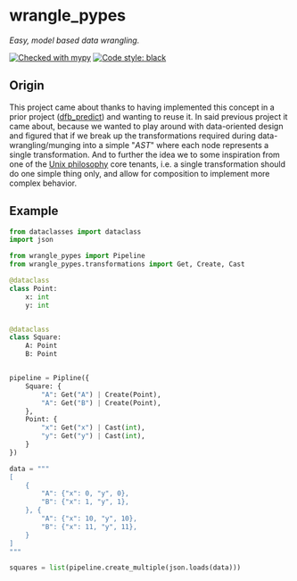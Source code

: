 # wrangle_pypes
_Easy, model based data wrangling._

<a href="https://mypy-lang.org/"><img alt="Checked with mypy" src="http://www.mypy-lang.org/static/mypy_badge.svg"></a>
<a href="https://github.com/python/black"><img alt="Code style: black" src="https://img.shields.io/badge/code%20style-black-000000.svg"></a>

## Origin
This project came about thanks to having implemented this concept in a prior project ([dfb_predict](https://github.com/tim-fi/dfb_predict)) and wanting to reuse it. In said previous project it came about, because we wanted to play around with data-oriented design and figured that if we break up the transformations required during data-wrangling/munging into a simple "_AST_" where each node represents a single transformation. And to further the idea we to some inspiration from one of the [Unix philosophy](https://en.wikipedia.org/wiki/Unix_philosophy) core tenants, i.e. a single transformation should do one simple thing only, and allow for composition to implement more complex behavior.

## Example
```python
from dataclasses import dataclass
import json

from wrangle_pypes import Pipeline
from wrangle_pypes.transformations import Get, Create, Cast

@dataclass
class Point:
    x: int
    y: int


@dataclass
class Square:
    A: Point
    B: Point


pipeline = Pipline({
    Square: {
        "A": Get("A") | Create(Point),
        "A": Get("B") | Create(Point),
    },
    Point: {
        "x": Get("x") | Cast(int),
        "y": Get("y") | Cast(int),
    }
})

data = """
[
    {
        "A": {"x": 0, "y", 0},
        "B": {"x": 1, "y", 1},
    }, {
        "A": {"x": 10, "y", 10},
        "B": {"x": 11, "y", 11},
    }
]
"""

squares = list(pipeline.create_multiple(json.loads(data)))
```
